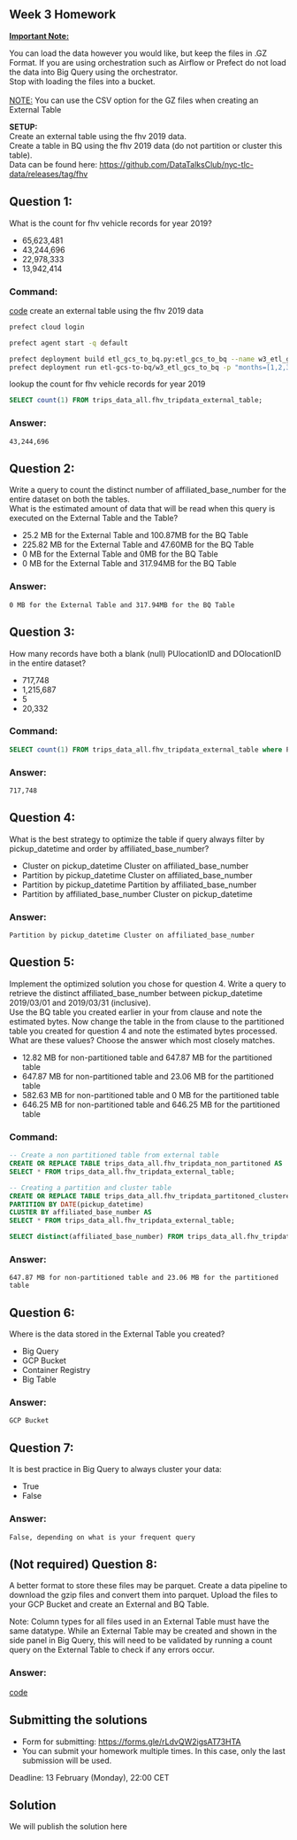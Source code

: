 ## Week 3 Homework
<b><u>Important Note:</b></u> <p>You can load the data however you would like, but keep the files in .GZ Format. 
If you are using orchestration such as Airflow or Prefect do not load the data into Big Query using the orchestrator.</br> 
Stop with loading the files into a bucket. </br></br>
<u>NOTE:</u> You can use the CSV option for the GZ files when creating an External Table</br>

<b>SETUP:</b></br>
Create an external table using the fhv 2019 data. </br>
Create a table in BQ using the fhv 2019 data (do not partition or cluster this table). </br>
Data can be found here: https://github.com/DataTalksClub/nyc-tlc-data/releases/tag/fhv </p>

## Question 1:
What is the count for fhv vehicle records for year 2019?
- 65,623,481
- 43,244,696
- 22,978,333
- 13,942,414

### Command:
[code](../flows/etl_gcs_to_bq.py)
create an external table using the fhv 2019 data
```sh
prefect cloud login

prefect agent start -q default

prefect deployment build etl_gcs_to_bq.py:etl_gcs_to_bq --name w3_etl_gcs_to_bq -a
prefect deployment run etl-gcs-to-bq/w3_etl_gcs_to_bq -p "months=[1,2,3,4,5,6,7,8,9,10,11,12]"
```
lookup the count for fhv vehicle records for year 2019
```sql
SELECT count(1) FROM trips_data_all.fhv_tripdata_external_table;
```

### Answer:
```
43,244,696
```


## Question 2:
Write a query to count the distinct number of affiliated_base_number for the entire dataset on both the tables.</br> 
What is the estimated amount of data that will be read when this query is executed on the External Table and the Table?

- 25.2 MB for the External Table and 100.87MB for the BQ Table
- 225.82 MB for the External Table and 47.60MB for the BQ Table
- 0 MB for the External Table and 0MB for the BQ Table
- 0 MB for the External Table and 317.94MB for the BQ Table 

### Answer:
```
0 MB for the External Table and 317.94MB for the BQ Table 
```


## Question 3:
How many records have both a blank (null) PUlocationID and DOlocationID in the entire dataset?
- 717,748
- 1,215,687
- 5
- 20,332

### Command:
```sql
SELECT count(1) FROM trips_data_all.fhv_tripdata_external_table where PUlocationID IS NULL and DOlocationID IS NULL;
```

### Answer:
```
717,748
```


## Question 4:
What is the best strategy to optimize the table if query always filter by pickup_datetime and order by affiliated_base_number?
- Cluster on pickup_datetime Cluster on affiliated_base_number
- Partition by pickup_datetime Cluster on affiliated_base_number
- Partition by pickup_datetime Partition by affiliated_base_number
- Partition by affiliated_base_number Cluster on pickup_datetime

### Answer:
```
Partition by pickup_datetime Cluster on affiliated_base_number
```


## Question 5:
Implement the optimized solution you chose for question 4. Write a query to retrieve the distinct affiliated_base_number between pickup_datetime 2019/03/01 and 2019/03/31 (inclusive).</br> 
Use the BQ table you created earlier in your from clause and note the estimated bytes. Now change the table in the from clause to the partitioned table you created for question 4 and note the estimated bytes processed. What are these values? Choose the answer which most closely matches.
- 12.82 MB for non-partitioned table and 647.87 MB for the partitioned table
- 647.87 MB for non-partitioned table and 23.06 MB for the partitioned table
- 582.63 MB for non-partitioned table and 0 MB for the partitioned table
- 646.25 MB for non-partitioned table and 646.25 MB for the partitioned table

### Command:
```sql
-- Create a non partitioned table from external table
CREATE OR REPLACE TABLE trips_data_all.fhv_tripdata_non_partitoned AS
SELECT * FROM trips_data_all.fhv_tripdata_external_table;

-- Creating a partition and cluster table
CREATE OR REPLACE TABLE trips_data_all.fhv_tripdata_partitoned_clustered
PARTITION BY DATE(pickup_datetime)
CLUSTER BY affiliated_base_number AS
SELECT * FROM trips_data_all.fhv_tripdata_external_table;

SELECT distinct(affiliated_base_number) FROM trips_data_all.fhv_tripdata_partitoned_clustered WHERE DATE(pickup_datetime) BETWEEN '2019-03-01' AND '2019-03-31';
```

### Answer:
```
647.87 MB for non-partitioned table and 23.06 MB for the partitioned table
```


## Question 6: 
Where is the data stored in the External Table you created?

- Big Query
- GCP Bucket
- Container Registry
- Big Table

### Answer:
```
GCP Bucket
```


## Question 7:
It is best practice in Big Query to always cluster your data:
- True
- False

### Answer:
```
False, depending on what is your frequent query
```

## (Not required) Question 8:
A better format to store these files may be parquet. Create a data pipeline to download the gzip files and convert them into parquet. Upload the files to your GCP Bucket and create an External and BQ Table. 

Note: Column types for all files used in an External Table must have the same datatype. While an External Table may be created and shown in the side panel in Big Query, this will need to be validated by running a count query on the External Table to check if any errors occur. 
 
### Answer:
[code](../flows/etl_gcs_to_bq.py)


## Submitting the solutions

* Form for submitting: https://forms.gle/rLdvQW2igsAT73HTA
* You can submit your homework multiple times. In this case, only the last submission will be used. 

Deadline: 13 February (Monday), 22:00 CET


## Solution

We will publish the solution here